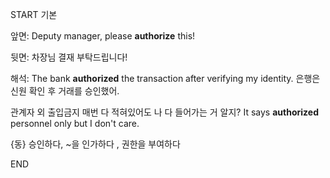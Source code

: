 START
기본

앞면:
Deputy manager, please **authorize** this!

뒷면:
차장님 결재 부탁드립니다!

해석:
The bank **authorized** the transaction after verifying my identity.
은행은 신원 확인 후 거래를 승인했어.

관계자 외 출입금지 매번 다 적혀있어도 나 다 들어가는 거 알지?
It says **authorized** personnel only but I don't care.

{동} 승인하다, ~을 인가하다 , 권한을 부여하다
<!--ID: 1742872277829-->
END
